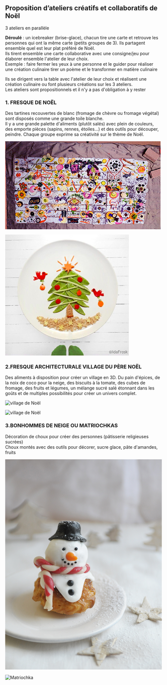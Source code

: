 ## Proposition d’ateliers créatifs et collaboratifs de Noël

3 ateliers en parallèle 

**Déroulé** : un icebreaker (brise-glace), chacun tire une carte et retrouve les personnes qui ont la même carte (petits groupes de 3). Ils partagent ensemble quel est leur plat préféré de Noël.  
Ils tirent ensemble une carte collaborative avec une consigne/jeu pour élaborer ensemble l'atelier de leur choix.  
Exemple : faire fermer les yeux à une personne et le guider pour réaliser une création culinaire
					tirer un poème et le transformer en matière culinaire  

Ils se dirigent vers la table avec l'atelier de leur choix et réalisent une création culinaire ou font plusieurs créations sur les 3 ateliers.  
Les ateliers sont propositionnels et il n'y a pas d'obligation à y rester

### 1.	 FRESQUE DE NOËL

Des tartines recouvertes de blanc (fromage de chèvre ou fromage végétal) sont disposés comme une grande toile blanche.  
Il y a une grande palette d'aliments (plutôt salés) avec plein de couleurs, des emporte pièces (sapins, rennes, étoiles...) et des outils pour découper, peindre. 
Chaque groupe exprime sa créativité  sur le thème de Noël.


![fresque](https://github.com/bndct-lmbrt/ateliers/raw/master/medias/fresque-collaborative.jpg)  

![fresque](https://github.com/bndct-lmbrt/ateliers/raw/master/medias/fresque2.jpg)

### 2.FRESQUE ARCHITECTURALE VILLAGE DU PÈRE NOËL


Des aliments à disposition pour créer un village en 3D.
Du pain d'épices, de la noix de coco pour la neige, des biscuits à la tomate, des cubes de fromage, des fruits et légumes, un mélange sucré salé étonnant dans les goûts et de multiples possibilités pour créer un univers complet.  


![village de Noël](https://github.com/bndct-lmbrt/ateliers/raw/master/medias/village1.jpg) 

![village de Noël](https://github.com/bndct-lmbrt/ateliers/raw/master/medias/architecturecomestible.jpg) 

### 3.BONHOMMES DE NEIGE OU MATRIOCHKAS

Décoration de choux pour créer des personnes (pâtisserie religieuses sucrées)  
Choux montés avec des outils pour décorer, sucre glace, pâte d'amandes, fruits  

![bonhommes de neige](https://github.com/bndct-lmbrt/ateliers/raw/master/medias/bonhomme-neige.jpg) 

![Matriochka](https://github.com/bndct-lmbrt/ateliers/raw/master/medias/matriochka.jpg) 